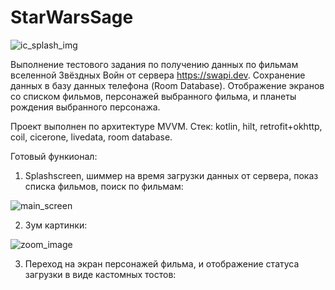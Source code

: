 # StarWarsSage
![ic_splash_img](https://user-images.githubusercontent.com/79571688/168622593-0a25b735-1dd5-4e7a-a031-6886247081ea.png)

Выполнение тестового задания по получению данных по фильмам вселенной Звёздных Войн от сервера https://swapi.dev.
Сохранение данных в базу данных телефона (Room Database). Отображение экранов со списком фильмов, персонажей выбранного фильма, и планеты рождения выбранного персонажа.


Проект выполнен по архитектуре MVVM. Стек: kotlin, hilt, retrofit+okhttp, coil, cicerone, livedata, room database.

Готовый функионал:

1. Splashscreen, шиммер на время загрузки данных от сервера, показ списка фильмов, поиск по фильмам:

  ![main_screen](https://user-images.githubusercontent.com/79571688/168627301-04c00af0-d2d2-4905-973d-21e21282a9ed.gif)

2. Зум картинки:

![zoom_image](https://user-images.githubusercontent.com/79571688/168627883-8f3c5337-6334-41b5-9156-743b082cdb57.gif)

3. Переход на экран персонажей фильма, и отображение статуса загрузки в виде кастомных тостов:
